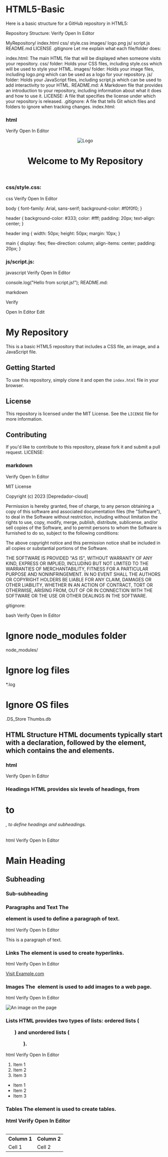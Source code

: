 # HTML5-Basic

Here is a basic structure for a GitHub repository in HTML5:

Repository Structure:
Verify
Open In Editor

MyRepository/
index.html
css/
style.css
images/
logo.png
js/
script.js
README.md
LICENSE
.gitignore
Let me explain what each file/folder does:

index.html: The main HTML file that will be displayed when someone visits your repository.
css/ folder: Holds your CSS files, including style.css which will be used to style your HTML.
images/ folder: Holds your image files, including logo.png which can be used as a logo for your repository.
js/ folder: Holds your JavaScript files, including script.js which can be used to add interactivity to your HTML.
README.md: A Markdown file that provides an introduction to your repository, including information about what it does and how to use it.
LICENSE: A file that specifies the license under which your repository is released.
.gitignore: A file that tells Git which files and folders to ignore when tracking changes.
index.html:

### html
Verify
Open In Editor

<!DOCTYPE html>
<html lang="en">
<head>
    <meta charset="UTF-8">
    <meta name="viewport" content="width=device-width, initial-scale=1.0">
    <title>My Repository</title>
    <link rel="stylesheet" href="css/style.css">
</head>
<body>
    <header>
        <img src="images/logo.png" alt="Logo">
        <h1>Welcome to My Repository</h1>
    </header>
    <main>
        <!-- Add your content here -->
    </main>
    <script src="js/script.js"></script>
</body>
</html>


### css/style.css:
css
Verify
Open In Editor

body {
    font-family: Arial, sans-serif;
    background-color: #f0f0f0;
}

header {
    background-color: #333;
    color: #fff;
    padding: 20px;
    text-align: center;
}

header img {
    width: 50px;
    height: 50px;
    margin: 10px;
}

main {
    display: flex;
    flex-direction: column;
    align-items: center;
    padding: 20px;
}


### js/script.js:
javascript
Verify
Open In Editor

console.log("Hello from script.js!");
README.md:

markdown

Verify

Open In Editor
Edit

# My Repository

This is a basic HTML5 repository that includes a CSS file, an image, and a JavaScript file.

## Getting Started

To use this repository, simply clone it and open the `index.html` file in your browser.

## License

This repository is licensed under the MIT License. See the `LICENSE` file for more information.

## Contributing

If you'd like to contribute to this repository, please fork it and submit a pull request.
LICENSE:

### markdown

Verify
Open In Editor

MIT License

Copyright (c) 2023 [Depredador-cloud]

Permission is hereby granted, free of charge, to any person obtaining a copy
of this software and associated documentation files (the "Software"), to deal
in the Software without restriction, including without limitation the rights
to use, copy, modify, merge, publish, distribute, sublicense, and/or sell
copies of the Software, and to permit persons to whom the Software is
furnished to do so, subject to the following conditions:

The above copyright notice and this permission notice shall be included in all
copies or substantial portions of the Software.

THE SOFTWARE IS PROVIDED "AS IS", WITHOUT WARRANTY OF ANY KIND, EXPRESS OR
IMPLIED, INCLUDING BUT NOT LIMITED TO THE WARRANTIES OF MERCHANTABILITY,
FITNESS FOR A PARTICULAR PURPOSE AND NONINFRINGEMENT. IN NO EVENT SHALL THE
AUTHORS OR COPYRIGHT HOLDERS BE LIABLE FOR ANY CLAIM, DAMAGES OR OTHER
LIABILITY, WHETHER IN AN ACTION OF CONTRACT, TORT OR OTHERWISE, ARISING FROM,
OUT OF OR IN CONNECTION WITH THE SOFTWARE OR THE USE OR OTHER DEALINGS IN THE
SOFTWARE.

gitignore:

bash
Verify
Open In Editor


# Ignore node_modules folder
node_modules/

# Ignore log files
*.log

# Ignore OS files
.DS_Store
Thumbs.db


## HTML Structure HTML documents typically start with a <!DOCTYPE html> declaration, followed by the <html> element, which contains the <head> and <body> elements.
### html
Verify
Open In Editor

<!DOCTYPE html>
<html>
  <head>
    <!-- metadata and links to external resources -->
  </head>
  <body>
    <!-- content of the HTML document -->
  </body>
</html>

### Headings HTML provides six levels of headings, from <h1> to <h6>, to define headings and subheadings.
html
Verify
Open In Editor

<h1>Main Heading</h1>
<h2>Subheading</h2>
<h3>Sub-subheading</h3>


### Paragraphs and Text The <p> element is used to define a paragraph of text.
html
Verify
Open In Editor

<p>This is a paragraph of text.</p>


### Links The <a> element is used to create hyperlinks.
html
Verify
Open In Editor

<a href="https://www.example.com">Visit Example.com</a>


### Images The <img> element is used to add images to a web page.
html
Verify
Open In Editor

<img src="image.jpg" alt="An image on the page">


### Lists HTML provides two types of lists: ordered lists (<ol>) and unordered lists (<ul>).
html
Verify
Open In Editor

<ol>
  <li>Item 1</li>
  <li>Item 2</li>
  <li>Item 3</li>
</ol>

<ul>
  <li>Item 1</li>
  <li>Item 2</li>
  <li>Item 3</li>
</ul>


### Tables The <table> element is used to create tables.
html
Verify
Open In Editor

<table>
  <tr>
    <th>Column 1</th>
    <th>Column 2</th>
  </tr>
  <tr>
    <td>Cell 1</td>
    <td>Cell 2</td>
  </tr>
</table>
